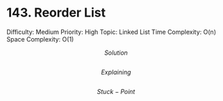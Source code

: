 # 143. Reorder List

Difficulty: Medium
Priority: High
Topic: Linked List
Time Complexity: O(n)
Space Complexity: O(1)

$$
Solution
$$

```python

```

$$
Explaining
$$

```

```

$$
Stuck-Point
$$

```

```